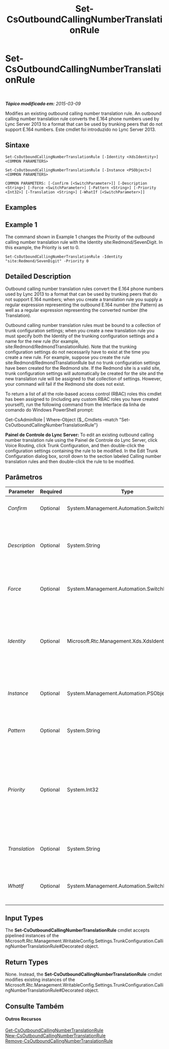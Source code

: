 ﻿---
title: Set-CsOutboundCallingNumberTranslationRule
TOCTitle: Set-CsOutboundCallingNumberTranslationRule
ms:assetid: e9a7190a-a50d-4d01-8f33-66ed88a52b9e
ms:mtpsurl: https://technet.microsoft.com/pt-br/library/JJ205400(v=OCS.15)
ms:contentKeyID: 49308473
ms.date: 05/19/2016
mtps_version: v=OCS.15
ms.translationtype: HT
---

# Set-CsOutboundCallingNumberTranslationRule

 

_**Tópico modificado em:** 2015-03-09_

Modifies an existing outbound calling number translation rule. An outbound calling number translation rule converts the E.164 phone numbers used by Lync Server 2013 to a format that can be used by trunking peers that do not support E.164 numbers. Este cmdlet foi introduzido no Lync Server 2013.

## Sintaxe

    Set-CsOutboundCallingNumberTranslationRule [-Identity <XdsIdentity>] <COMMON PARAMETERS>

    Set-CsOutboundCallingNumberTranslationRule [-Instance <PSObject>] <COMMON PARAMETERS>

    COMMON PARAMETERS: [-Confirm [<SwitchParameter>]] [-Description <String>] [-Force <SwitchParameter>] [-Pattern <String>] [-Priority <Int32>] [-Translation <String>] [-WhatIf [<SwitchParameter>]]

## Examples

## Example 1

The command shown in Example 1 changes the Priority of the outbound calling number translation rule with the Identity site:Redmond/SevenDigit. In this example, the Priority is set to 0.

    Set-CsOutboundCallingNumberTranslationRule -Identity "site:Redmond/SevenDigit" -Priority 0

## Detailed Description

Outbound calling number translation rules convert the E.164 phone numbers used by Lync 2013 to a format that can be used by trunking peers that do not support E.164 numbers; when you create a translation rule you supply a regular expression representing the outbound E.164 number (the Pattern) as well as a regular expression representing the converted number (the Translation).

Outbound calling number translation rules must be bound to a collection of trunk configuration settings; when you create a new translation rule you must specify both the Identity of the trunking configuration settings and a name for the new rule (for example, site:Redmond/RedmondTranslationRule). Note that the trunking configuration settings do not necessarily have to exist at the time you create a new rule. For example, suppose you create the rule site:Redmond/RedmondTranslationRule but no trunk configuration settings have been created for the Redmond site. If the Redmond site is a valid site, trunk configuration settings will automatically be created for the site and the new translation rule will be assigned to that collection of settings. However, your command will fail if the Redmond site does not exist.

To return a list of all the role-based access control (RBAC) roles this cmdlet has been assigned to (including any custom RBAC roles you have created yourself), run the following command from the Interface da linha de comando do Windows PowerShell prompt:

Get-CsAdminRole | Where-Object {$\_.Cmdlets –match "Set-CsOutboundCallingNumberTranslationRule"}

**Painel de Controle do Lync Server:** To edit an existing outbound calling number translation rule using the Painel de Controle do Lync Server, click Voice Routing, click Trunk Configuration, and then double-click the configuration settings containing the rule to be modified. In the Edit Trunk Configuration dialog box, scroll down to the section labeled Calling number translation rules and then double-click the rule to be modified.

## Parâmetros


<table>
<colgroup>
<col style="width: 25%" />
<col style="width: 25%" />
<col style="width: 25%" />
<col style="width: 25%" />
</colgroup>
<thead>
<tr class="header">
<th>Parameter</th>
<th>Required</th>
<th>Type</th>
<th>Description</th>
</tr>
</thead>
<tbody>
<tr class="odd">
<td><p><em>Confirm</em></p></td>
<td><p>Optional</p></td>
<td><p>System.Management.Automation.SwitchParameter</p></td>
<td><p>Prompts you for confirmation before executing the command.</p></td>
</tr>
<tr class="even">
<td><p><em>Description</em></p></td>
<td><p>Optional</p></td>
<td><p>System.String</p></td>
<td><p>Enables administrators to provide additional text to accompany a translation rule. This description can be used to help administrators clearly identify the purpose of the rule.</p></td>
</tr>
<tr class="odd">
<td><p><em>Force</em></p></td>
<td><p>Optional</p></td>
<td><p>System.Management.Automation.SwitchParameter</p></td>
<td><p>Suppresses any confirmation prompts that would otherwise be displayed before making changes.</p></td>
</tr>
<tr class="even">
<td><p><em>Identity</em></p></td>
<td><p>Optional</p></td>
<td><p>Microsoft.Rtc.Management.Xds.XdsIdentity</p></td>
<td><p>Unique identifier of the translation rule to be modified. The Identity consists of the scope followed by a unique name within each scope. For example:</p>
<p>-Identity &quot;site:Redmond/OutboundRule1&quot;</p></td>
</tr>
<tr class="odd">
<td><p><em>Instance</em></p></td>
<td><p>Optional</p></td>
<td><p>System.Management.Automation.PSObject</p></td>
<td><p>Allows you to pass a reference to an object to the cmdlet rather than set individual parameter values.</p></td>
</tr>
<tr class="even">
<td><p><em>Pattern</em></p></td>
<td><p>Optional</p></td>
<td><p>System.String</p></td>
<td><p>A regular expression representing the number pattern to which the Translation will be applied.</p></td>
</tr>
<tr class="odd">
<td><p><em>Priority</em></p></td>
<td><p>Optional</p></td>
<td><p>System.Int32</p></td>
<td><p>Priority assigned to the rule. If a number matches the Pattern of more than one outbound translation rule, rules are applied in priority order. Rules are processed in order of their assigned priority; the first rule to be processed has a priority of 0; the second rule to be processed has a priority of 1; and so on.</p></td>
</tr>
<tr class="even">
<td><p><em>Translation</em></p></td>
<td><p>Optional</p></td>
<td><p>System.String</p></td>
<td><p>A regular expression that will be applied to the number matching the Pattern to prepare that number for outbound calling.</p></td>
</tr>
<tr class="odd">
<td><p><em>WhatIf</em></p></td>
<td><p>Optional</p></td>
<td><p>System.Management.Automation.SwitchParameter</p></td>
<td><p>Describes what would happen if you executed the command without actually executing the command.</p></td>
</tr>
</tbody>
</table>


## Input Types

The **Set-CsOutboundCallingNumberTranslationRule** cmdlet accepts pipelined instances of the Microsoft.Rtc.Management.WritableConfig.Settings.TrunkConfiguration.CallingNumberTranslationRule\#Decorated object.

## Return Types

None. Instead, the **Set-CsOutboundCallingNumberTranslationRule** cmdlet modifies existing instances of the Microsoft.Rtc.Management.WritableConfig.Settings.TrunkConfiguration.CallingNumberTranslationRule\#Decorated object.

## Consulte Também

#### Outros Recursos

[Get-CsOutboundCallingNumberTranslationRule](get-csoutboundcallingnumbertranslationrule.md)  
[New-CsOutboundCallingNumberTranslationRule](new-csoutboundcallingnumbertranslationrule.md)  
[Remove-CsOutboundCallingNumberTranslationRule](remove-csoutboundcallingnumbertranslationrule.md)

